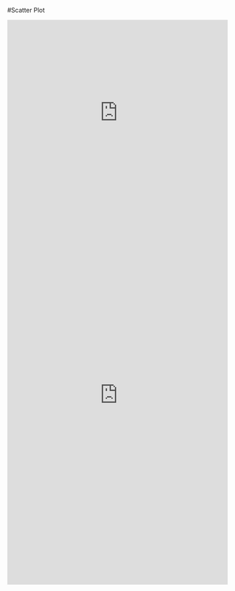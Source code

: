 #Scatter Plot

<iframe width="100%" height="423" frameborder="0"
  src="https://observablehq.com/embed/@felypemaciel/introducao-a-vega-lite-e-vega-lite-api?cells=scatter"></iframe>


<iframe width="100%" height="869" frameborder="0"
  src="https://observablehq.com/embed/@felypemaciel/vega-lite-api-exercicios-2022?cells=exercicio1%2Cexercicio2"></iframe>

